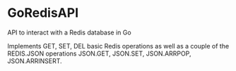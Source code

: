 # GoRedisAPI
API to interact with a Redis database in Go

Implements GET, SET, DEL basic Redis operations as well as a couple of the REDIS.JSON operations JSON.GET, JSON.SET, JSON.ARRPOP, JSON.ARRINSERT.
